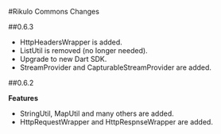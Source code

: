 #Rikulo Commons Changes

##0.6.3

* HttpHeadersWrapper is added.
* ListUtil is removed (no longer needed).
* Upgrade to new Dart SDK.
* StreamProvider and CapturableStreamProvider are added.

##0.6.2

**Features**

* StringUtil, MapUtil and many others are added.
* HttpRequestWrapper and HttpRespnseWrapper are added.
